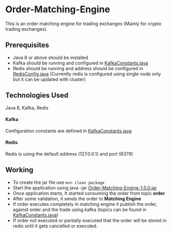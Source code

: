 # Order-Matching-Engine
This is an order matching engine for trading exchanges (Mainly for crypto trading exchanges).

## Prerequisites
- Java 8 or above should be installed
- Kafka should be running and configured in [KafkaConstants.java](src/main/java/com/cipher/constants/KafkaConstants.java)
- Redis should be running and address should be configured in [RedisConfig.java](src/main/java/com/cipher/config/RedisConfig.java) (Currently redis is configured using single node only but it can be updated with cluster)

## Technologies Used
Java 8,
Kafka,
Redis

#### Kafka
Configuration constants are defined in [KafkaConstants.java](src/main/java/com/cipher/constants/KafkaConstants.java)

#### Redis
Redis is using the default address (127.0.0.1) and port (6379)

## Working
- To create the jar file use `mvn clean package`
- Start the application using java -jar [Order-Matching-Engine-1.0.0.jar](target/Order-Matching-Engine-1.0.0.jar)
- Once application starts, It started consuming the order from topic **order**
- After some validation, it sends the order to **Matching Engine**
- If order executes completely in matching engine it publish the order, against order and the trade using kafka (topics can be found in [KafkaConstants.java](src/main/java/com/cipher/constants/KafkaConstants.java))
- If order not executed or partially executed that the order will be stored in redis until it gets cancelled or executed.